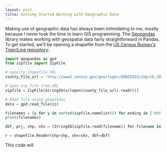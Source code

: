 ```yaml
---
layout: post
title: Getting Started Working with Geographic Data
---
```


Making use of geographic data has always been intimidating to me, mostly because I never took the time to learn GIS programming. The [Geopandas](http://geopandas.org/#description) library makes working with geospatial data fairly straightforward in Pandas. To get started, we'll be opening a shapefile from the [US Census Bureau's Tiger/Line repository](https://www.census.gov/geo/maps-data/data/tiger-line.html):

```python
import geopandas as gpd
from zipfile import ZipFile

# specify shapefile URL
county_file_url = 'http://www2.census.gov/geo/tiger/GENZ2015/shp/cb_2015_us_county_500k.zip'

# open zip file from URL
zipfile = ZipFile(StringIO(urlopen(county_file_url).read()))

# Read file using geopandas
data = gpd.read_file(zi)

filenames = [y for y in sorted(zipfile.namelist()) for ending in ['dbf', 'prj', 'shp', 'shx'] if y.endswith(ending)] 
print(filenames)

dbf, prj, shp, shx = [StringIO(zipfile.read(filename)) for filename in filenames]

r = shapefile.Reader(shp=shp, shx=shx, dbf=dbf)
```

This code will 





